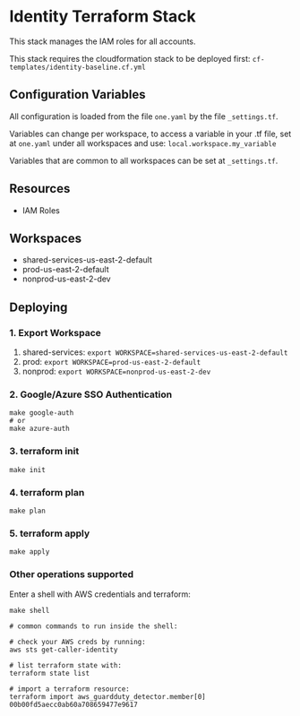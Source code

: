# Identity Terraform Stack

This stack manages the IAM roles for all accounts.

This stack requires the cloudformation stack to be deployed first: `cf-templates/identity-baseline.cf.yml`

## Configuration Variables

All configuration is loaded from the file `one.yaml` by the file `_settings.tf`.

Variables can change per workspace, to access a variable in your .tf file, set at `one.yaml` under all workspaces and use: `local.workspace.my_variable`

Variables that are common to all workspaces can be set at `_settings.tf`.

## Resources

- IAM Roles

## Workspaces

- shared-services-us-east-2-default
- prod-us-east-2-default
- nonprod-us-east-2-dev

## Deploying

### 1. Export Workspace

1. shared-services: `export WORKSPACE=shared-services-us-east-2-default`
2. prod:            `export WORKSPACE=prod-us-east-2-default`
3. nonprod:         `export WORKSPACE=nonprod-us-east-2-dev`

### 2. Google/Azure SSO Authentication
```
make google-auth
# or
make azure-auth
```

### 3. terraform init
```
make init
```

### 4. terraform plan
```
make plan
```

### 5. terraform apply
```
make apply
```

### Other operations supported
Enter a shell with AWS credentials and terraform:
```
make shell

# common commands to run inside the shell:

# check your AWS creds by running:
aws sts get-caller-identity

# list terraform state with:
terraform state list

# import a terraform resource:
terraform import aws_guardduty_detector.member[0] 00b00fd5aecc0ab60a708659477e9617
```